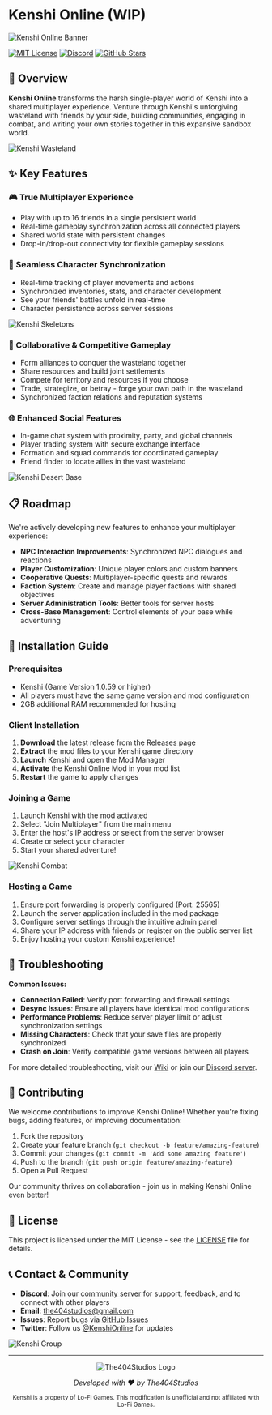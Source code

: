 # Kenshi Online (WIP)

![Kenshi Online Banner](https://via.placeholder.com/1200x300?text=Kenshi+Online+Multiplayer+Experience)

[![MIT License](https://img.shields.io/badge/License-MIT-blue.svg)](LICENSE)
[![Discord](https://img.shields.io/discord/962745762938572870?color=7289DA&label=Discord&logo=discord&logoColor=white)]((https://discord.gg/s4zDPQMp))
[![GitHub Stars](https://img.shields.io/github/stars/The404Studios/Kenshi-Online?style=social)](https://github.com/The404Studios/Kenshi-Online)

## 🌟 Overview

**Kenshi Online** transforms the harsh single-player world of Kenshi into a shared multiplayer experience. Venture through Kenshi's unforgiving wasteland with friends by your side, building communities, engaging in combat, and writing your own stories together in this expansive sandbox world.

![Kenshi Wasteland](https://via.placeholder.com/800x400?text=Kenshi+Harsh+Wasteland+Environment)

## ✨ Key Features

### 🎮 True Multiplayer Experience
- Play with up to 16 friends in a single persistent world
- Real-time gameplay synchronization across all connected players
- Shared world state with persistent changes
- Drop-in/drop-out connectivity for flexible gameplay sessions

### 🔄 Seamless Character Synchronization
- Real-time tracking of player movements and actions
- Synchronized inventories, stats, and character development
- See your friends' battles unfold in real-time
- Character persistence across server sessions

![Kenshi Skeletons](https://via.placeholder.com/800x400?text=Kenshi+Skeleton+Characters+in+Combat)

### 🎯 Collaborative & Competitive Gameplay
- Form alliances to conquer the wasteland together
- Share resources and build joint settlements
- Compete for territory and resources if you choose
- Trade, strategize, or betray - forge your own path in the wasteland
- Synchronized faction relations and reputation systems

### 🌐 Enhanced Social Features
- In-game chat system with proximity, party, and global channels
- Player trading system with secure exchange interface
- Formation and squad commands for coordinated gameplay
- Friend finder to locate allies in the vast wasteland

![Kenshi Desert Base](https://via.placeholder.com/800x400?text=Kenshi+Player+Settlement+in+Desert)

## 📋 Roadmap

We're actively developing new features to enhance your multiplayer experience:

- **NPC Interaction Improvements**: Synchronized NPC dialogues and reactions
- **Player Customization**: Unique player colors and custom banners
- **Cooperative Quests**: Multiplayer-specific quests and rewards
- **Faction System**: Create and manage player factions with shared objectives
- **Server Administration Tools**: Better tools for server hosts
- **Cross-Base Management**: Control elements of your base while adventuring

## 🚀 Installation Guide

### Prerequisites
- Kenshi (Game Version 1.0.59 or higher) 
- All players must have the same game version and mod configuration
- 2GB additional RAM recommended for hosting

### Client Installation
1. **Download** the latest release from the [Releases page](https://github.com/The404Studios/Kenshi-Online/releases)
2. **Extract** the mod files to your Kenshi game directory
3. **Launch** Kenshi and open the Mod Manager
4. **Activate** the Kenshi Online Mod in your mod list
5. **Restart** the game to apply changes

### Joining a Game
1. Launch Kenshi with the mod activated
2. Select "Join Multiplayer" from the main menu
3. Enter the host's IP address or select from the server browser
4. Create or select your character
5. Start your shared adventure!

![Kenshi Combat](https://via.placeholder.com/800x400?text=Kenshi+Multiplayer+Combat+Scene)

### Hosting a Game
1. Ensure port forwarding is properly configured (Port: 25565)
2. Launch the server application included in the mod package
3. Configure server settings through the intuitive admin panel
4. Share your IP address with friends or register on the public server list
5. Enjoy hosting your custom Kenshi experience!

## 🔧 Troubleshooting

**Common Issues:**
- **Connection Failed**: Verify port forwarding and firewall settings
- **Desync Issues**: Ensure all players have identical mod configurations
- **Performance Problems**: Reduce server player limit or adjust synchronization settings
- **Missing Characters**: Check that your save files are properly synchronized
- **Crash on Join**: Verify compatible game versions between all players

For more detailed troubleshooting, visit our [Wiki](https://github.com/The404Studios/Kenshi-Online/wiki) or join our [Discord server](https://discord.gg/62aDDmtkgb).

## 👥 Contributing

We welcome contributions to improve Kenshi Online! Whether you're fixing bugs, adding features, or improving documentation:

1. Fork the repository
2. Create your feature branch (`git checkout -b feature/amazing-feature`)
3. Commit your changes (`git commit -m 'Add some amazing feature'`)
4. Push to the branch (`git push origin feature/amazing-feature`)
5. Open a Pull Request

Our community thrives on collaboration - join us in making Kenshi Online even better!

## 📝 License

This project is licensed under the MIT License - see the [LICENSE](LICENSE) file for details.

## 📞 Contact & Community

- **Discord**: Join our [community server](https://discord.gg/62aDDmtkgb) for support, feedback, and to connect with other players
- **Email**: [the404studios@gmail.com](mailto:the404studios@gmail.com)
- **Issues**: Report bugs via [GitHub Issues](https://github.com/The404Studios/Kenshi-Online/issues)
- **Twitter**: Follow us [@KenshiOnline](https://twitter.com/KenshiOnline) for updates

![Kenshi Group](https://via.placeholder.com/800x400?text=Kenshi+Multiplayer+Group+Adventure)

---

<div align="center">
  <img src="https://via.placeholder.com/80?text=404" alt="The404Studios Logo">
  <p><i>Developed with ❤️ by The404Studios</i></p>
  <p><small>Kenshi is a property of Lo-Fi Games. This modification is unofficial and not affiliated with Lo-Fi Games.</small></p>
</div>

